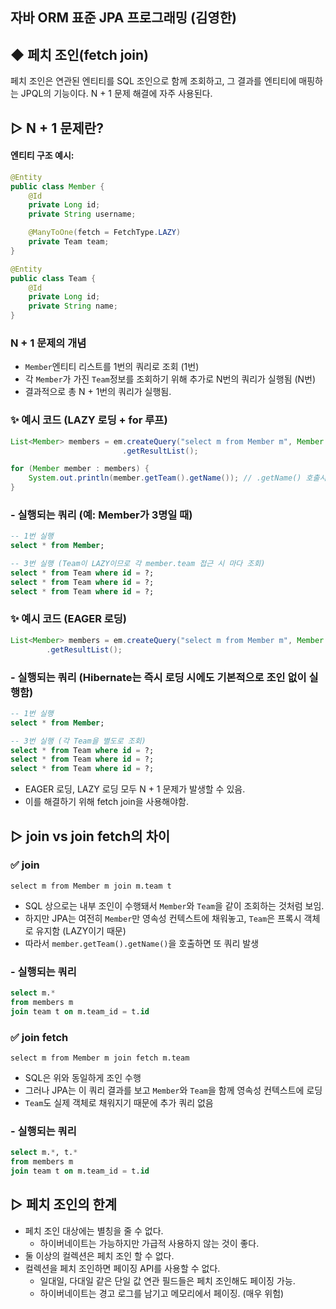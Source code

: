 ## 자바 ORM 표준 JPA 프로그래밍 (김영한)
##  ◆ 페치 조인(fetch join)
페치 조인은 연관된 엔티티를 SQL 조인으로 함께 조회하고, 그 결과를 엔티티에 매핑하는
JPQL의 기능이다. N + 1 문제 해결에 자주 사용된다.

## ▷ N + 1 문제란?
#### 엔티티 구조 예시:
```java
@Entity
public class Member {
    @Id
    private Long id;
    private String username;

    @ManyToOne(fetch = FetchType.LAZY)
    private Team team;
}

@Entity
public class Team {
    @Id
    private Long id;
    private String name;
}
```
### N + 1 문제의 개념
- ```Member```엔티티 리스트를 1번의 쿼리로 조회 (1번)
- 각 ```Member```가 가진 ```Team```정보를 조회하기 위해 추가로 N번의 쿼리가
실행됨 (N번)
- 결과적으로 총 N + 1번의 쿼리가 실행됨.

### ✨ 예시 코드 (LAZY 로딩 + for 루프)
```java
List<Member> members = em.createQuery("select m from Member m", Member.class)
                         .getResultList();

for (Member member : members) {
    System.out.println(member.getTeam().getName()); // .getName() 호출시  Team 조회
}
```
### - 실행되는 쿼리 (예: Member가 3명일 때)
```sql
-- 1번 실행
select * from Member;

-- 3번 실행 (Team이 LAZY이므로 각 member.team 접근 시 마다 조회)
select * from Team where id = ?;
select * from Team where id = ?;
select * from Team where id = ?;
```

### ✨ 예시 코드 (EAGER 로딩)
```java
List<Member> members = em.createQuery("select m from Member m", Member.class)
        .getResultList();
```

### - 실행되는 쿼리 (Hibernate는 즉시 로딩 시에도 기본적으로 조인 없이 실행함)
```sql
-- 1번 실행
select * from Member;

-- 3번 실행 (각 Team을 별도로 조회)
select * from Team where id = ?;
select * from Team where id = ?;
select * from Team where id = ?;
```
- EAGER 로딩, LAZY 로딩 모두 N + 1 문제가 발생할 수 있음.
- 이를 해결하기 위해 fetch join을 사용해야함.

## ▷ join vs join fetch의 차이

### ✅ join
```jpql
select m from Member m join m.team t
```
- SQL 상으로는 내부 조인이 수행돼서 ```Member```와 ```Team```을 같이 조회하는 것처럼 보임.
- 하지만 JPA는 여전히 ```Member```만 영속성 컨텍스트에 채워놓고, ```Team```은 프록시 객체로 유지함 (LAZY이기 때문)
- 따라서 ```member.getTeam().getName()```을 호출하면 또 쿼리 발생

### - 실행되는 쿼리
```sql
select m.* 
from members m
join team t on m.team_id = t.id
```

### ✅ join fetch
```jpql
select m from Member m join fetch m.team
```
- SQL은 위와 동일하게 조인 수행
- 그러나 JPA는 이 쿼리 결과를 보고 ```Member```와 ```Team```을 함께 영속성 컨텍스트에 로딩
- ```Team```도 실제 객체로 채워지기 때문에 추가 쿼리 없음

### - 실행되는 쿼리
```sql
select m.*, t.* 
from members m
join team t on m.team_id = t.id
```

## ▷ 페치 조인의 한계
- 페치 조인 대상에는 별칭을 줄 수 없다.
  - 하이버네이트는 가능하지만 가급적 사용하지 않는 것이 좋다.
- 둘 이상의 컬렉션은 페치 조인 할 수 없다.
- 컬렉션을 페치 조인하면 페이징 API를 사용할 수 없다.
  - 일대일, 다대일 같은 단일 값 연관 필드들은 페치 조인해도 페이징 가능.
  - 하이버네이트는 경고 로그를 남기고 메모리에서 페이징. (매우 위험)
️